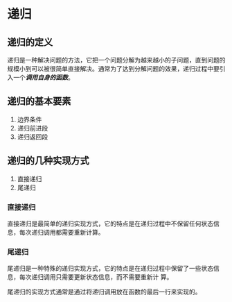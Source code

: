 # 递归

## 递归的定义

递归是一种解决问题的方法，它把一个问题分解为越来越小的子问题，直到问题的规模小到可以被很简单直接解决。通常为了达到分解问题的效果，递归过程中要引入一个***调用自身的函数***。

## 递归的基本要素

1. 边界条件
2. 递归前进段
3. 递归返回段

## 递归的几种实现方式

1. 直接递归
2. 尾递归

### 直接递归

直接递归是最简单的递归实现方式，它的特点是在递归过程中不保留任何状态信息，每次递归调用都需要重新计算。

### 尾递归

尾递归是一种特殊的递归实现方式，它的特点是在递归过程中保留了一些状态信息，每次递归调用只需要更新状态信息，而不需要重新计
算。

尾递归的实现方式通常是通过将递归调用放在函数的最后一行来实现的。
